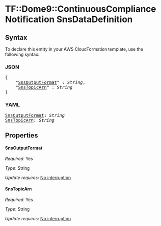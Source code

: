 # TF::Dome9::ContinuousComplianceNotification SnsDataDefinition

## Syntax

To declare this entity in your AWS CloudFormation template, use the following syntax:

### JSON

<pre>
{
    "<a href="#snsoutputformat" title="SnsOutputFormat">SnsOutputFormat</a>" : <i>String</i>,
    "<a href="#snstopicarn" title="SnsTopicArn">SnsTopicArn</a>" : <i>String</i>
}
</pre>

### YAML

<pre>
<a href="#snsoutputformat" title="SnsOutputFormat">SnsOutputFormat</a>: <i>String</i>
<a href="#snstopicarn" title="SnsTopicArn">SnsTopicArn</a>: <i>String</i>
</pre>

## Properties

#### SnsOutputFormat

_Required_: Yes

_Type_: String

_Update requires_: [No interruption](https://docs.aws.amazon.com/AWSCloudFormation/latest/UserGuide/using-cfn-updating-stacks-update-behaviors.html#update-no-interrupt)

#### SnsTopicArn

_Required_: Yes

_Type_: String

_Update requires_: [No interruption](https://docs.aws.amazon.com/AWSCloudFormation/latest/UserGuide/using-cfn-updating-stacks-update-behaviors.html#update-no-interrupt)

